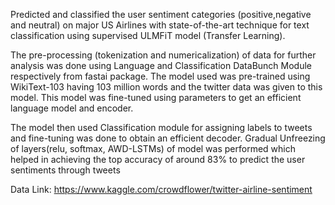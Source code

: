 Predicted and classified the user sentiment categories (positive,negative and neutral) on major US Airlines 
with state-of-the-art technique for text classification using supervised ULMFiT model (Transfer Learning).

The pre-processing (tokenization and numericalization) of data for further analysis was done using Language and Classification DataBunch 
Module respectively from fastai package. The model used was pre-trained using WikiText-103 having 103 million words and the twitter data was given to this model. 
This model was fine-tuned using parameters to get an efficient language model and encoder.

The model then used Classification module for assigning labels to tweets and fine-tuning was done to obtain an efficient decoder.
Gradual Unfreezing of layers(relu, softmax, AWD-LSTMs) of model was performed which helped in achieving the top accuracy of around 83% to predict the user sentiments through tweets

Data Link: https://www.kaggle.com/crowdflower/twitter-airline-sentiment
